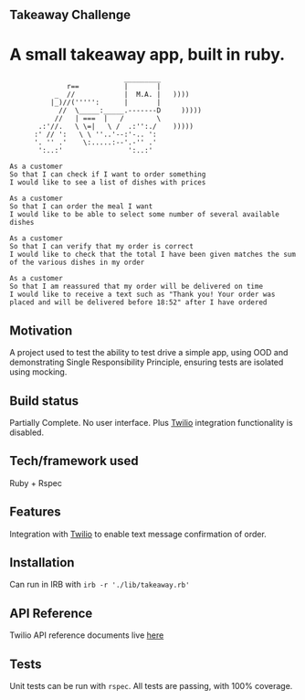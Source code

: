 ## Takeaway Challenge
A small takeaway app, built in ruby.
==================
```
                            _________
              r==           |       |
           _  //            |  M.A. |   ))))
          |_)//(''''':      |       |
            //  \_____:_____.-------D     )))))
           //   | ===  |   /        \
       .:'//.   \ \=|   \ /  .:'':./    )))))
      :' // ':   \ \ ''..'--:'-.. ':
      '. '' .'    \:.....:--'.-'' .'
       ':..:'                ':..:'

 ```


```
As a customer
So that I can check if I want to order something
I would like to see a list of dishes with prices

As a customer
So that I can order the meal I want
I would like to be able to select some number of several available dishes

As a customer
So that I can verify that my order is correct
I would like to check that the total I have been given matches the sum of the various dishes in my order

As a customer
So that I am reassured that my order will be delivered on time
I would like to receive a text such as "Thank you! Your order was placed and will be delivered before 18:52" after I have ordered
```

## Motivation
A project used to test the ability to test drive a simple app, using OOD and demonstrating Single Responsibility Principle, ensuring tests are isolated using mocking.

## Build status
Partially Complete. No user interface. Plus [Twilio](https://www.twilio.com/) integration functionality is disabled.

## Tech/framework used
Ruby + Rspec

## Features
Integration with [Twilio](https://www.twilio.com/) to enable text message confirmation of order.

## Installation
Can run in IRB with `irb -r './lib/takeaway.rb'`

## API Reference

Twilio API reference documents live [here](https://www.twilio.com/docs/api)

## Tests
Unit tests can be run with `rspec`. All tests are passing, with 100% coverage.
